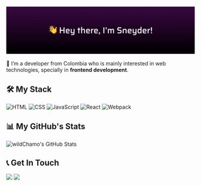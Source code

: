 ![Header](https://github.com/sneyderdev/sneyderdev/blob/master/github-header.png?raw=true)

📌 I’m a developer from Colombia who is mainly interested in web technologies, specially in **frontend development**.

## 🛠 My Stack

![HTML](https://img.shields.io/badge/HTML-000?style=for-the-badge&logo=html5) ![CSS](https://img.shields.io/badge/CSS-000?style=for-the-badge&logo=css3&logoColor=1572B6) ![JavaScript](https://img.shields.io/badge/JavaScript-000?style=for-the-badge&logo=javascript) ![React](https://img.shields.io/badge/React-000?style=for-the-badge&logo=react) ![Webpack](https://img.shields.io/badge/Webpack-000?style=for-the-badge&logo=webpack) 
## 📊 My GitHub's Stats

![wildChamo's GitHub Stats](https://github-readme-stats.vercel.app/api?username=wildchamo&show_icons=true&title_color=fff&bg_color=90,3a0943,000&text_color=fff&icon_color=c435e8&hide_border=true)

## 📞 Get In Touch

[![](https://img.shields.io/badge/Email-000?style=for-the-badge&logo=gmail)](mailto:wildchamo@gmail.com) [![](https://img.shields.io/badge/Twitter-000?style=for-the-badge&logo=twitter)](https://twitter.com/wildchamo) 

